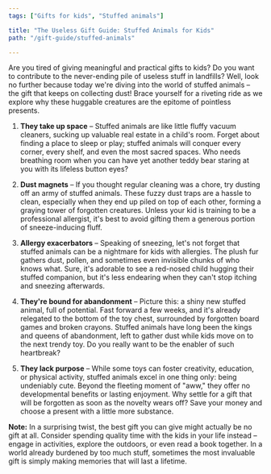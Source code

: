 ```yaml
---
tags: ["Gifts for kids", "Stuffed animals"]

title: "The Useless Gift Guide: Stuffed Animals for Kids"
path: "/gift-guide/stuffed-animals"

---
```


Are you tired of giving meaningful and practical gifts to kids? Do you want to contribute to the never-ending pile of useless stuff in landfills? Well, look no further because today we're diving into the world of stuffed animals – the gift that keeps on collecting dust! Brace yourself for a riveting ride as we explore why these huggable creatures are the epitome of pointless presents.

1. **They take up space** – Stuffed animals are like little fluffy vacuum cleaners, sucking up valuable real estate in a child's room. Forget about finding a place to sleep or play; stuffed animals will conquer every corner, every shelf, and even the most sacred spaces. Who needs breathing room when you can have yet another teddy bear staring at you with its lifeless button eyes?

2. **Dust magnets** – If you thought regular cleaning was a chore, try dusting off an army of stuffed animals. These fuzzy dust traps are a hassle to clean, especially when they end up piled on top of each other, forming a graying tower of forgotten creatures. Unless your kid is training to be a professional allergist, it's best to avoid gifting them a generous portion of sneeze-inducing fluff.

3. **Allergy exacerbators** – Speaking of sneezing, let's not forget that stuffed animals can be a nightmare for kids with allergies. The plush fur gathers dust, pollen, and sometimes even invisible chunks of who knows what. Sure, it's adorable to see a red-nosed child hugging their stuffed companion, but it's less endearing when they can't stop itching and sneezing afterwards.

4. **They're bound for abandonment** – Picture this: a shiny new stuffed animal, full of potential. Fast forward a few weeks, and it's already relegated to the bottom of the toy chest, surrounded by forgotten board games and broken crayons. Stuffed animals have long been the kings and queens of abandonment, left to gather dust while kids move on to the next trendy toy. Do you really want to be the enabler of such heartbreak?

5. **They lack purpose** – While some toys can foster creativity, education, or physical activity, stuffed animals excel in one thing only: being undeniably cute. Beyond the fleeting moment of "aww," they offer no developmental benefits or lasting enjoyment. Why settle for a gift that will be forgotten as soon as the novelty wears off? Save your money and choose a present with a little more substance.

**Note:** In a surprising twist, the best gift you can give might actually be no gift at all. Consider spending quality time with the kids in your life instead – engage in activities, explore the outdoors, or even read a book together. In a world already burdened by too much stuff, sometimes the most invaluable gift is simply making memories that will last a lifetime.